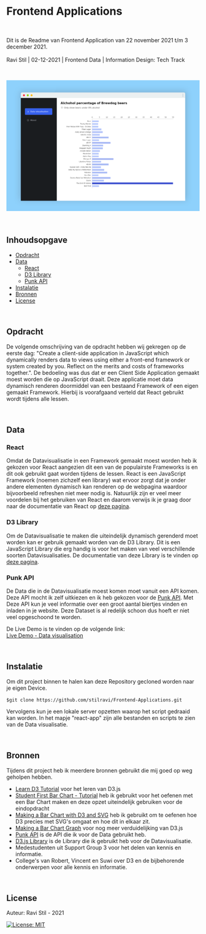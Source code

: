 # Frontend Applications

<br/>

Dit is de Readme van Frontend Application van 22 november 2021 t/m 3 december 2021. <br/><br/>
Ravi Stil | 02-12-2021 | Frontend Data | Information Design: Tech Track

<br/>

![Intro Image](https://github.com/stilravi/Frontend-Applications/blob/main/_wiki/00-intro.png)

<br/>

## Inhoudsopgave

- [Opdracht](#Opdracht)
- [Data](#Data)
  - [React](#React)
  - [D3 Library](#D3-Library])
  - [Punk API](#Punk-API])
- [Instalatie](#Instalatie)
- [Bronnen](#Bronnen)
- [License](#License)

<br/>

## Opdracht

De volgende omschrijving van de opdracht hebben wij gekregen op de eerste dag: "Create a client-side application in JavaScript which dynamically renders data to views using either a front-end framework or system created by you. Reflect on the merits and costs of frameworks together.". De bedoeling was dus dat er een Client Side Application gemaakt moest worden die op JavaScript draait. Deze applicatie moet data dynamisch renderen doormiddel van een bestaand Framework of een eigen gemaakt Framework. Hierbij is voorafgaand verteld dat React gebruikt wordt tijdens alle lessen.

<br/>

## Data

### React

Omdat de Datavisualisatie in een Framework gemaakt moest worden heb ik gekozen voor React aangezien dit een van de populairste Frameworks is en dit ook gebruikt gaat worden tijdens de lessen. React is een JavaScript Framework (noemen zichzelf een library) wat ervoor zorgt dat je onder andere elementen dynamisch kan renderen op de webpagina waardoor bijvoorbeeld refreshen niet meer nodig is. Natuurlijk zijn er veel meer voordelen bij het gebruiken van React en daarom verwijs ik je graag door naar de documentatie van React op [deze pagina](https://reactjs.org/).

### D3 Library

Om de Datavisualisatie te maken die uiteindelijk dynamisch gerenderd moet worden kan er gebruik gemaakt worden van de D3 Library. Dit is een JavaScript Library die erg handig is voor het maken van veel verschillende soorten Datavisualisaties. De documentatie van deze Library is te vinden op [deze pagina](https://d3js.org/).

### Punk API

De Data die in de Datavisualisatie moest komen moet vanuit een API komen. Deze API mocht ik zelf uitkiezen en ik heb gekozen voor de [Punk API](https://punkapi.com/documentation/v2). Met Deze API kun je veel informatie over een groot aantal biertjes vinden en inladen in je website. Deze Dataset is al redelijk schoon dus hoeft er niet veel opgeschoond te worden.

De Live Demo is te vinden op de volgende link: <br/>
[Live Demo - Data visualisation](https://frontend-applications-rho.vercel.app/)

<br/>

## Instalatie

Om dit project binnen te halen kan deze Repository gecloned worden naar je eigen Device.

```shell
$git clone https://github.com/stilravi/Frontend-Applications.git
```

Vervolgens kun je een lokale server opzetten waarop het script gedraaid kan worden. In het mapje "react-app" zijn alle bestanden en scripts te zien van de Data visualisatie.

<br/>

## Bronnen

Tijdens dit project heb ik meerdere bronnen gebruikt die mij goed op weg geholpen hebben.

- [Learn D3 Tutorial](https://observablehq.com/collection/@d3/learn-d3) voor het leren van D3.js
- [Student First Bar Chart - Tutorial](https://github.com/sgratzl/d3tutorial/blob/main/README.md) heb ik gebruikt voor het oefenen met een Bar Chart maken en deze opzet uiteindelijk gebruiken voor de eindopdracht
- [Making a Bar Chart with D3 and SVG](https://www.youtube.com/watch?v=NlBt-7PuaLk&ab_channel=CurranKelleher) heb ik gebruikt om te oefenen hoe D3 precies met SVG's omgaat en hoe dit in elkaar zit.
- [Making a Bar Chart Graph](https://www.youtube.com/watch?v=BDpBAFvdjYo&t=334s&ab_channel=KrisFoster) voor nog meer verduidelijking van D3.js
- [Punk API](https://punkapi.com/documentation/v2) is de API die ik voor de Data gebruikt heb.
- [D3.js Library](https://d3js.org/) is de Library die ik gebruikt heb voor de Datavisualisatie.
- Medestudenten uit Support Group 3 voor het delen van kennis en informatie.
- College's van Robert, Vincent en Suwi over D3 en de bijbehorende onderwerpen voor alle kennis en informatie.

<br/>

## License

Auteur: Ravi Stil - 2021

[![License: MIT](https://img.shields.io/badge/License-MIT-yellow.svg)](https://opensource.org/licenses/MIT)

